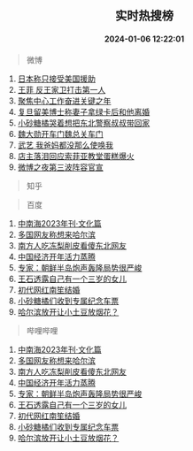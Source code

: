 <div align="center"><h2>实时热搜榜</h2><h4>2024-01-06 12:22:01</h4></div>

> 微博  

1. [日本称只接受美国援助](https://s.weibo.com/weibo?q=%23%E6%97%A5%E6%9C%AC%E7%A7%B0%E5%8F%AA%E6%8E%A5%E5%8F%97%E7%BE%8E%E5%9B%BD%E6%8F%B4%E5%8A%A9%23&t=31&band_rank=1&Refer=top)<br />
2. [王菲 反王家卫打击第一人](https://s.weibo.com/weibo?q=%E7%8E%8B%E8%8F%B2%20%E5%8F%8D%E7%8E%8B%E5%AE%B6%E5%8D%AB%E6%89%93%E5%87%BB%E7%AC%AC%E4%B8%80%E4%BA%BA&t=31&band_rank=2&Refer=top)<br />
3. [聚焦中心工作奋进关键之年](https://s.weibo.com/weibo?q=%23%E8%81%9A%E7%84%A6%E4%B8%AD%E5%BF%83%E5%B7%A5%E4%BD%9C%E5%A5%8B%E8%BF%9B%E5%85%B3%E9%94%AE%E4%B9%8B%E5%B9%B4%23&t=31&band_rank=3&Refer=top)<br />
4. [复旦留美博士称妻子拿绿卡后和他离婚](https://s.weibo.com/weibo?q=%23%E5%A4%8D%E6%97%A6%E7%95%99%E7%BE%8E%E5%8D%9A%E5%A3%AB%E7%A7%B0%E5%A6%BB%E5%AD%90%E6%8B%BF%E7%BB%BF%E5%8D%A1%E5%90%8E%E5%92%8C%E4%BB%96%E7%A6%BB%E5%A9%9A%23&t=31&band_rank=4&Refer=top)<br />
5. [小砂糖橘哭着想把东北警察叔叔带回家](https://s.weibo.com/weibo?q=%23%E5%B0%8F%E7%A0%82%E7%B3%96%E6%A9%98%E5%93%AD%E7%9D%80%E6%83%B3%E6%8A%8A%E4%B8%9C%E5%8C%97%E8%AD%A6%E5%AF%9F%E5%8F%94%E5%8F%94%E5%B8%A6%E5%9B%9E%E5%AE%B6%23&t=31&band_rank=5&Refer=top)<br />
6. [魏大勋开车门魏总关车门](https://s.weibo.com/weibo?q=%23%E9%AD%8F%E5%A4%A7%E5%8B%8B%E5%BC%80%E8%BD%A6%E9%97%A8%E9%AD%8F%E6%80%BB%E5%85%B3%E8%BD%A6%E9%97%A8%23&t=31&band_rank=6&Refer=top)<br />
7. [武艺 我爸妈都没那么使唤我](https://s.weibo.com/weibo?q=%E6%AD%A6%E8%89%BA%20%E6%88%91%E7%88%B8%E5%A6%88%E9%83%BD%E6%B2%A1%E9%82%A3%E4%B9%88%E4%BD%BF%E5%94%A4%E6%88%91&t=31&band_rank=7&Refer=top)<br />
8. [店主落泪回应索菲亚教堂蛋糕爆火](https://s.weibo.com/weibo?q=%23%E5%BA%97%E4%B8%BB%E8%90%BD%E6%B3%AA%E5%9B%9E%E5%BA%94%E7%B4%A2%E8%8F%B2%E4%BA%9A%E6%95%99%E5%A0%82%E8%9B%8B%E7%B3%95%E7%88%86%E7%81%AB%23&t=31&band_rank=8&Refer=top)<br />
9. [微博之夜第三波阵容官宣](https://s.weibo.com/weibo?q=%23%E5%BE%AE%E5%8D%9A%E4%B9%8B%E5%A4%9C%E7%AC%AC%E4%B8%89%E6%B3%A2%E9%98%B5%E5%AE%B9%E5%AE%98%E5%AE%A3%23&t=31&band_rank=9&Refer=top)<br />

> 知乎  


> 百度  

1. [中南海2023年刊·文化篇](https://www.baidu.com/s?wd=%E4%B8%AD%E5%8D%97%E6%B5%B72023%E5%B9%B4%E5%88%8A%C2%B7%E6%96%87%E5%8C%96%E7%AF%87&sa=fyb_news&rsv_dl=fyb_news)<br />
2. [多国网友称想来哈尔滨](https://www.baidu.com/s?wd=%E5%A4%9A%E5%9B%BD%E7%BD%91%E5%8F%8B%E7%A7%B0%E6%83%B3%E6%9D%A5%E5%93%88%E5%B0%94%E6%BB%A8&sa=fyb_news&rsv_dl=fyb_news)<br />
3. [南方人吃冻梨削皮看傻东北网友](https://www.baidu.com/s?wd=%E5%8D%97%E6%96%B9%E4%BA%BA%E5%90%83%E5%86%BB%E6%A2%A8%E5%89%8A%E7%9A%AE%E7%9C%8B%E5%82%BB%E4%B8%9C%E5%8C%97%E7%BD%91%E5%8F%8B&sa=fyb_news&rsv_dl=fyb_news)<br />
4. [中国经济开年活力蒸腾](https://www.baidu.com/s?wd=%E4%B8%AD%E5%9B%BD%E7%BB%8F%E6%B5%8E%E5%BC%80%E5%B9%B4%E6%B4%BB%E5%8A%9B%E8%92%B8%E8%85%BE&sa=fyb_news&rsv_dl=fyb_news)<br />
5. [专家：朝鲜半岛炮声轰隆局势很严峻](https://www.baidu.com/s?wd=%E4%B8%93%E5%AE%B6%EF%BC%9A%E6%9C%9D%E9%B2%9C%E5%8D%8A%E5%B2%9B%E7%82%AE%E5%A3%B0%E8%BD%B0%E9%9A%86%E5%B1%80%E5%8A%BF%E5%BE%88%E4%B8%A5%E5%B3%BB&sa=fyb_news&rsv_dl=fyb_news)<br />
6. [王石透露自己有一个三岁的女儿](https://www.baidu.com/s?wd=%E7%8E%8B%E7%9F%B3%E9%80%8F%E9%9C%B2%E8%87%AA%E5%B7%B1%E6%9C%89%E4%B8%80%E4%B8%AA%E4%B8%89%E5%B2%81%E7%9A%84%E5%A5%B3%E5%84%BF&sa=fyb_news&rsv_dl=fyb_news)<br />
7. [初代网红南笙结婚](https://www.baidu.com/s?wd=%E5%88%9D%E4%BB%A3%E7%BD%91%E7%BA%A2%E5%8D%97%E7%AC%99%E7%BB%93%E5%A9%9A&sa=fyb_news&rsv_dl=fyb_news)<br />
8. [小砂糖橘们收到专属纪念车票](https://www.baidu.com/s?wd=%E5%B0%8F%E7%A0%82%E7%B3%96%E6%A9%98%E4%BB%AC%E6%94%B6%E5%88%B0%E4%B8%93%E5%B1%9E%E7%BA%AA%E5%BF%B5%E8%BD%A6%E7%A5%A8&sa=fyb_news&rsv_dl=fyb_news)<br />
9. [哈尔滨放开让小土豆放烟花？](https://www.baidu.com/s?wd=%E5%93%88%E5%B0%94%E6%BB%A8%E6%94%BE%E5%BC%80%E8%AE%A9%E5%B0%8F%E5%9C%9F%E8%B1%86%E6%94%BE%E7%83%9F%E8%8A%B1%EF%BC%9F&sa=fyb_news&rsv_dl=fyb_news)<br />

> 哔哩哔哩  

1. [中南海2023年刊·文化篇](https://www.baidu.com/s?wd=%E4%B8%AD%E5%8D%97%E6%B5%B72023%E5%B9%B4%E5%88%8A%C2%B7%E6%96%87%E5%8C%96%E7%AF%87&sa=fyb_news&rsv_dl=fyb_news)<br />
2. [多国网友称想来哈尔滨](https://www.baidu.com/s?wd=%E5%A4%9A%E5%9B%BD%E7%BD%91%E5%8F%8B%E7%A7%B0%E6%83%B3%E6%9D%A5%E5%93%88%E5%B0%94%E6%BB%A8&sa=fyb_news&rsv_dl=fyb_news)<br />
3. [南方人吃冻梨削皮看傻东北网友](https://www.baidu.com/s?wd=%E5%8D%97%E6%96%B9%E4%BA%BA%E5%90%83%E5%86%BB%E6%A2%A8%E5%89%8A%E7%9A%AE%E7%9C%8B%E5%82%BB%E4%B8%9C%E5%8C%97%E7%BD%91%E5%8F%8B&sa=fyb_news&rsv_dl=fyb_news)<br />
4. [中国经济开年活力蒸腾](https://www.baidu.com/s?wd=%E4%B8%AD%E5%9B%BD%E7%BB%8F%E6%B5%8E%E5%BC%80%E5%B9%B4%E6%B4%BB%E5%8A%9B%E8%92%B8%E8%85%BE&sa=fyb_news&rsv_dl=fyb_news)<br />
5. [专家：朝鲜半岛炮声轰隆局势很严峻](https://www.baidu.com/s?wd=%E4%B8%93%E5%AE%B6%EF%BC%9A%E6%9C%9D%E9%B2%9C%E5%8D%8A%E5%B2%9B%E7%82%AE%E5%A3%B0%E8%BD%B0%E9%9A%86%E5%B1%80%E5%8A%BF%E5%BE%88%E4%B8%A5%E5%B3%BB&sa=fyb_news&rsv_dl=fyb_news)<br />
6. [王石透露自己有一个三岁的女儿](https://www.baidu.com/s?wd=%E7%8E%8B%E7%9F%B3%E9%80%8F%E9%9C%B2%E8%87%AA%E5%B7%B1%E6%9C%89%E4%B8%80%E4%B8%AA%E4%B8%89%E5%B2%81%E7%9A%84%E5%A5%B3%E5%84%BF&sa=fyb_news&rsv_dl=fyb_news)<br />
7. [初代网红南笙结婚](https://www.baidu.com/s?wd=%E5%88%9D%E4%BB%A3%E7%BD%91%E7%BA%A2%E5%8D%97%E7%AC%99%E7%BB%93%E5%A9%9A&sa=fyb_news&rsv_dl=fyb_news)<br />
8. [小砂糖橘们收到专属纪念车票](https://www.baidu.com/s?wd=%E5%B0%8F%E7%A0%82%E7%B3%96%E6%A9%98%E4%BB%AC%E6%94%B6%E5%88%B0%E4%B8%93%E5%B1%9E%E7%BA%AA%E5%BF%B5%E8%BD%A6%E7%A5%A8&sa=fyb_news&rsv_dl=fyb_news)<br />
9. [哈尔滨放开让小土豆放烟花？](https://www.baidu.com/s?wd=%E5%93%88%E5%B0%94%E6%BB%A8%E6%94%BE%E5%BC%80%E8%AE%A9%E5%B0%8F%E5%9C%9F%E8%B1%86%E6%94%BE%E7%83%9F%E8%8A%B1%EF%BC%9F&sa=fyb_news&rsv_dl=fyb_news)<br />
